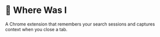 # 🧭 Where Was I

A Chrome extension that remembers your search sessions and captures context when you close a tab.
